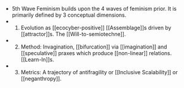 - 5th Wave Feminism builds upon the 4 waves of feminism prior. It is primarily defined by 3 conceptual dimensions.
- 1. Evolution as [[ecocyber-positive]] [[Assemblage]]s driven by [[attractor]]s. The [[Will-to-semiotechne]].
- 2. Method: Invagination, [[bifurcation]] via [[imagination]] and [[speculative]] praxes which produce [[non-linear]] relations. [[Learn-In]]s.
- 3. Metrics: A trajectory of antifragility or [[Inclusive Scalability]] or [[neganthropy]].